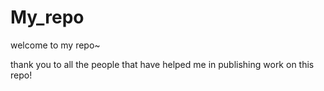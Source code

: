 # My_repo

welcome to my repo~

thank you to all the people that have helped me in publishing work on this repo!
